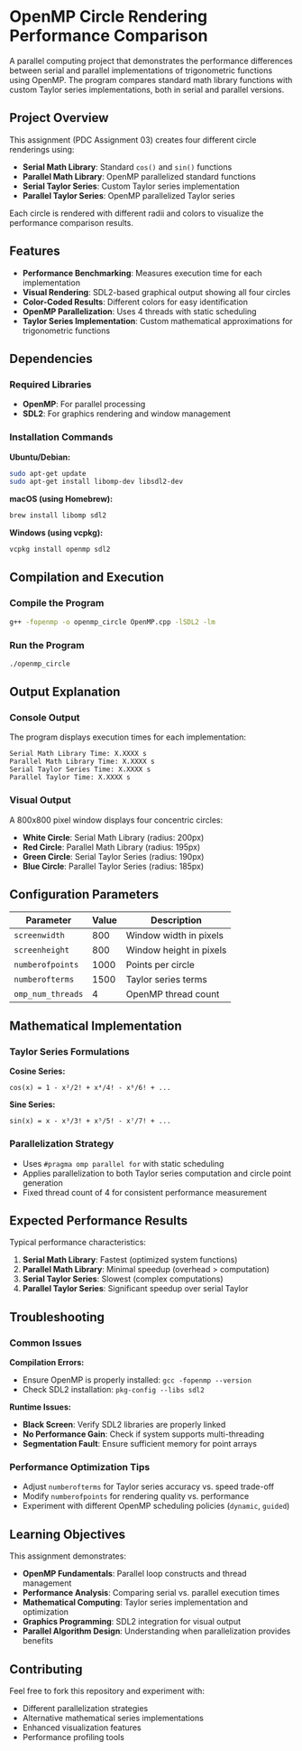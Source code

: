 # OpenMP Circle Rendering Performance Comparison

A parallel computing project that demonstrates the performance differences between serial and parallel implementations of trigonometric functions using OpenMP. The program compares standard math library functions with custom Taylor series implementations, both in serial and parallel versions.

## Project Overview

This assignment (PDC Assignment 03) creates four different circle renderings using:
- **Serial Math Library**: Standard `cos()` and `sin()` functions
- **Parallel Math Library**: OpenMP parallelized standard functions  
- **Serial Taylor Series**: Custom Taylor series implementation
- **Parallel Taylor Series**: OpenMP parallelized Taylor series

Each circle is rendered with different radii and colors to visualize the performance comparison results.

## Features

- **Performance Benchmarking**: Measures execution time for each implementation
- **Visual Rendering**: SDL2-based graphical output showing all four circles
- **Color-Coded Results**: Different colors for easy identification
- **OpenMP Parallelization**: Uses 4 threads with static scheduling
- **Taylor Series Implementation**: Custom mathematical approximations for trigonometric functions

## Dependencies

### Required Libraries
- **OpenMP**: For parallel processing
- **SDL2**: For graphics rendering and window management

### Installation Commands

**Ubuntu/Debian:**
```bash
sudo apt-get update
sudo apt-get install libomp-dev libsdl2-dev
```

**macOS (using Homebrew):**
```bash
brew install libomp sdl2
```

**Windows (using vcpkg):**
```bash
vcpkg install openmp sdl2
```

## Compilation and Execution

### Compile the Program
```bash
g++ -fopenmp -o openmp_circle OpenMP.cpp -lSDL2 -lm
```

### Run the Program
```bash
./openmp_circle
```

## Output Explanation

### Console Output
The program displays execution times for each implementation:
```
Serial Math Library Time: X.XXXX s
Parallel Math Library Time: X.XXXX s
Serial Taylor Series Time: X.XXXX s
Parallel Taylor Time: X.XXXX s
```

### Visual Output
A 800x800 pixel window displays four concentric circles:
- **White Circle**: Serial Math Library (radius: 200px)
- **Red Circle**: Parallel Math Library (radius: 195px)
- **Green Circle**: Serial Taylor Series (radius: 190px)
- **Blue Circle**: Parallel Taylor Series (radius: 185px)

## Configuration Parameters

| Parameter | Value | Description |
|-----------|-------|-------------|
| `screenwidth` | 800 | Window width in pixels |
| `screenheight` | 800 | Window height in pixels |
| `numberofpoints` | 1000 | Points per circle |
| `numberofterms` | 1500 | Taylor series terms |
| `omp_num_threads` | 4 | OpenMP thread count |

## Mathematical Implementation

### Taylor Series Formulations

**Cosine Series:**
```
cos(x) = 1 - x²/2! + x⁴/4! - x⁶/6! + ...
```

**Sine Series:**
```
sin(x) = x - x³/3! + x⁵/5! - x⁷/7! + ...
```

### Parallelization Strategy
- Uses `#pragma omp parallel for` with static scheduling
- Applies parallelization to both Taylor series computation and circle point generation
- Fixed thread count of 4 for consistent performance measurement

## Expected Performance Results

Typical performance characteristics:
1. **Serial Math Library**: Fastest (optimized system functions)
2. **Parallel Math Library**: Minimal speedup (overhead > computation)
3. **Serial Taylor Series**: Slowest (complex computations)
4. **Parallel Taylor Series**: Significant speedup over serial Taylor

## Troubleshooting

### Common Issues

**Compilation Errors:**
- Ensure OpenMP is properly installed: `gcc -fopenmp --version`
- Check SDL2 installation: `pkg-config --libs sdl2`

**Runtime Issues:**
- **Black Screen**: Verify SDL2 libraries are properly linked
- **No Performance Gain**: Check if system supports multi-threading
- **Segmentation Fault**: Ensure sufficient memory for point arrays

### Performance Optimization Tips
- Adjust `numberofterms` for Taylor series accuracy vs. speed trade-off
- Modify `numberofpoints` for rendering quality vs. performance
- Experiment with different OpenMP scheduling policies (`dynamic`, `guided`)

## Learning Objectives

This assignment demonstrates:
- **OpenMP Fundamentals**: Parallel loop constructs and thread management
- **Performance Analysis**: Comparing serial vs. parallel execution times
- **Mathematical Computing**: Taylor series implementation and optimization
- **Graphics Programming**: SDL2 integration for visual output
- **Parallel Algorithm Design**: Understanding when parallelization provides benefits

## Contributing

Feel free to fork this repository and experiment with:
- Different parallelization strategies
- Alternative mathematical series implementations
- Enhanced visualization features
- Performance profiling tools
